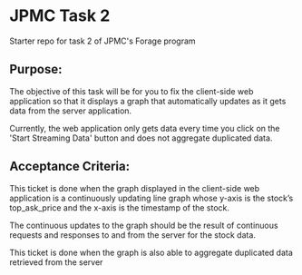 # JPMC Task 2
Starter repo for task 2 of JPMC's Forage program

## Purpose:

The objective of this task will be for you to fix the client-side web application so that it displays a graph that automatically updates as it gets data from the server application.

 Currently, the web application only gets data every time you click on the 'Start Streaming Data' button and does not aggregate duplicated data.

## Acceptance Criteria:

This ticket is done when the graph displayed in the client-side web application is a continuously updating line graph whose y-axis is the stock’s top_ask_price and the x-axis is the timestamp of the stock.

 The continuous updates to the graph should be the result of continuous requests and responses to and from the server for the stock data.

This ticket is done when the graph is also able to aggregate duplicated data retrieved from the server
